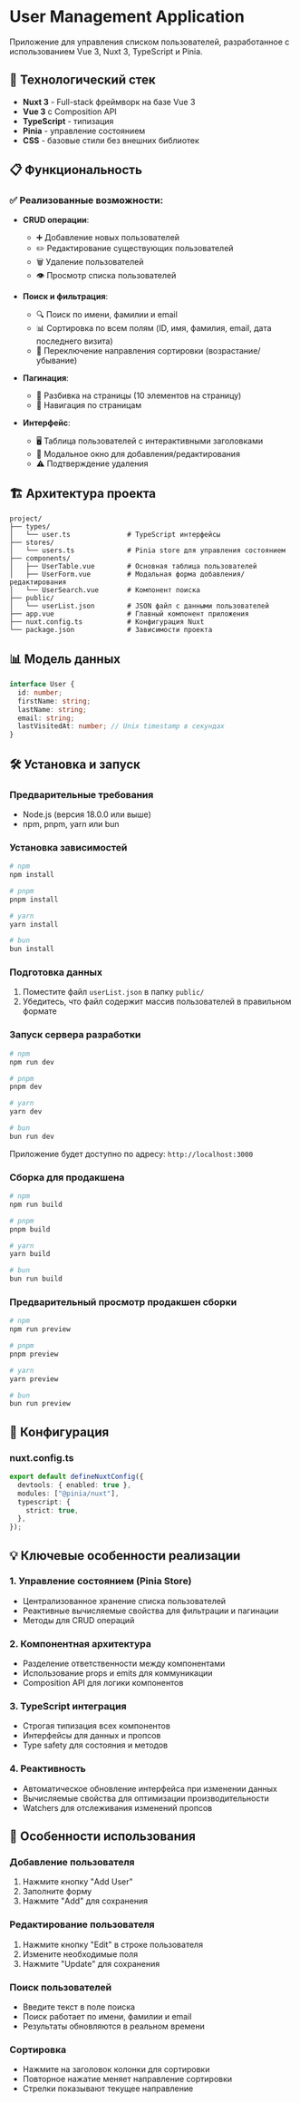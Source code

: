 # User Management Application

Приложение для управления списком пользователей, разработанное с использованием Vue 3, Nuxt 3, TypeScript и Pinia.

## 🚀 Технологический стек

- **Nuxt 3** - Full-stack фреймворк на базе Vue 3
- **Vue 3** с Composition API
- **TypeScript** - типизация
- **Pinia** - управление состоянием
- **CSS** - базовые стили без внешних библиотек

## 📋 Функциональность

### ✅ Реализованные возможности:

- **CRUD операции**:

  - ➕ Добавление новых пользователей
  - ✏️ Редактирование существующих пользователей
  - 🗑️ Удаление пользователей
  - 👁️ Просмотр списка пользователей

- **Поиск и фильтрация**:

  - 🔍 Поиск по имени, фамилии и email
  - 📊 Сортировка по всем полям (ID, имя, фамилия, email, дата последнего визита)
  - 🔄 Переключение направления сортировки (возрастание/убывание)

- **Пагинация**:

  - 📄 Разбивка на страницы (10 элементов на страницу)
  - 🧮 Навигация по страницам

- **Интерфейс**:
  - 🖥️ Таблица пользователей с интерактивными заголовками
  - 🔘 Модальное окно для добавления/редактирования
  - ⚠️ Подтверждение удаления

## 🏗️ Архитектура проекта

```
project/
├── types/
│   └── user.ts              # TypeScript интерфейсы
├── stores/
│   └── users.ts             # Pinia store для управления состоянием
├── components/
│   ├── UserTable.vue        # Основная таблица пользователей
│   ├── UserForm.vue         # Модальная форма добавления/редактирования
│   └── UserSearch.vue       # Компонент поиска
├── public/
│   └── userList.json        # JSON файл с данными пользователей
├── app.vue                  # Главный компонент приложения
├── nuxt.config.ts           # Конфигурация Nuxt
└── package.json             # Зависимости проекта
```

## 📊 Модель данных

```typescript
interface User {
  id: number;
  firstName: string;
  lastName: string;
  email: string;
  lastVisitedAt: number; // Unix timestamp в секундах
}
```

## 🛠️ Установка и запуск

### Предварительные требования

- Node.js (версия 18.0.0 или выше)
- npm, pnpm, yarn или bun

### Установка зависимостей

```bash
# npm
npm install

# pnpm
pnpm install

# yarn
yarn install

# bun
bun install
```

### Подготовка данных

1. Поместите файл `userList.json` в папку `public/`
2. Убедитесь, что файл содержит массив пользователей в правильном формате

### Запуск сервера разработки

```bash
# npm
npm run dev

# pnpm
pnpm dev

# yarn
yarn dev

# bun
bun run dev
```

Приложение будет доступно по адресу: `http://localhost:3000`

### Сборка для продакшена

```bash
# npm
npm run build

# pnpm
pnpm build

# yarn
yarn build

# bun
bun run build
```

### Предварительный просмотр продакшен сборки

```bash
# npm
npm run preview

# pnpm
pnpm preview

# yarn
yarn preview

# bun
bun run preview
```

## 🔧 Конфигурация

### nuxt.config.ts

```typescript
export default defineNuxtConfig({
  devtools: { enabled: true },
  modules: ["@pinia/nuxt"],
  typescript: {
    strict: true,
  },
});
```

## 💡 Ключевые особенности реализации

### 1. Управление состоянием (Pinia Store)

- Централизованное хранение списка пользователей
- Реактивные вычисляемые свойства для фильтрации и пагинации
- Методы для CRUD операций

### 2. Компонентная архитектура

- Разделение ответственности между компонентами
- Использование props и emits для коммуникации
- Composition API для логики компонентов

### 3. TypeScript интеграция

- Строгая типизация всех компонентов
- Интерфейсы для данных и пропсов
- Type safety для состояния и методов

### 4. Реактивность

- Автоматическое обновление интерфейса при изменении данных
- Вычисляемые свойства для оптимизации производительности
- Watchers для отслеживания изменений пропсов

## 🎯 Особенности использования

### Добавление пользователя

1. Нажмите кнопку "Add User"
2. Заполните форму
3. Нажмите "Add" для сохранения

### Редактирование пользователя

1. Нажмите кнопку "Edit" в строке пользователя
2. Измените необходимые поля
3. Нажмите "Update" для сохранения

### Поиск пользователей

- Введите текст в поле поиска
- Поиск работает по имени, фамилии и email
- Результаты обновляются в реальном времени

### Сортировка

- Нажмите на заголовок колонки для сортировки
- Повторное нажатие меняет направление сортировки
- Стрелки показывают текущее направление
